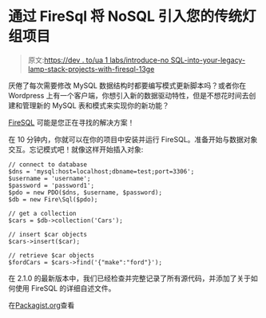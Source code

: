 # 通过 FireSql 将 NoSQL 引入您的传统灯组项目

> 原文:[https://dev . to/ua 1 labs/introduce-no SQL-into-your-legacy-lamp-stack-projects-with-firesql-13ge](https://dev.to/ua1labs/introduce-nosql-into-your-legacy-lamp-stack-projects-with-firesql-13ge)

厌倦了每次需要修改 MySQL 数据结构时都要编写模式更新脚本吗？或者你在 Wordpress 上有一个客户端，你想引入新的数据驱动特性，但是不想花时间去创建和管理新的 MySQL 表和模式来实现你的新功能？

[FireSQL](https://github.com/ua1-labs/firesql) 可能是您正在寻找的解决方案！

在 10 分钟内，你就可以在你的项目中安装并运行 FireSQL。准备开始与数据对象交互。忘记模式吧！就像这样开始插入对象:

```
// connect to database
$dns = 'mysql:host=localhost;dbname=test;port=3306';
$username = 'username';
$password = 'password1';
$pdo = new PDO($dns, $username, $password);
$db = new Fire\Sql($pdo);

// get a collection
$cars = $db->collection('Cars');

// insert $car objects
$cars->insert($car);

// retrieve $car objects
$fordCars = $cars->find('{"make":"ford"}'); 
```

在 2.1.0 的最新版本中，我们已经检查并完整记录了所有源代码，并添加了关于如何使用 FireSQL 的详细自述文件。

在[Packagist.org](https://packagist.org/packages/ua1-labs/firesql)查看